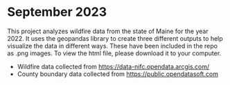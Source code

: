 # September 2023

This project analyzes wildfire data from the state of Maine for the year 2022. 
It uses the geopandas library to create three different outputs to help visualize the data in different ways.
These have been included in the repo as .png images.
To view the html file, please download it to your computer.

- Wildfire data collected from https://data-nifc.opendata.arcgis.com/
- County boundary data collected from https://public.opendatasoft.com
